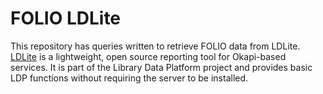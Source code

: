 # FOLIO LDLite
This repository has queries written to retrieve FOLIO data from LDLite. [LDLite](https://github.com/library-data-platform/ldlite) is a lightweight, open source reporting tool for Okapi-based services. It is part of the Library Data Platform project and provides basic LDP functions without requiring the server to be installed.
